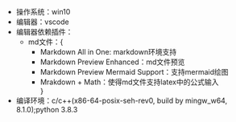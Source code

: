 <!-- 算法学习记录 -->
* 操作系统：win10
* 编辑器：vscode
* 编辑器依赖插件：
  * md文件：{
    * Markdown All in One: markdown环境支持  
    * Markdown Preview Enhanced：md文件预览  
    * Markdown Preview Mermaid Support：支持mermaid绘图  
    * Mrakdown + Math：使得md文件支持latex中的公式输入  
   }
* 编译环境：c/c++(x86-64-posix-seh-rev0, build by mingw_w64, 8.1.0);python 3.8.3
